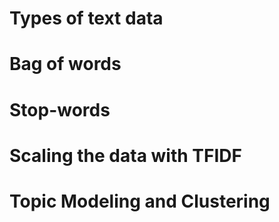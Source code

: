 # Types of text data 

# Bag of words 

# Stop-words 

# Scaling the data with TFIDF

# Topic Modeling and Clustering

